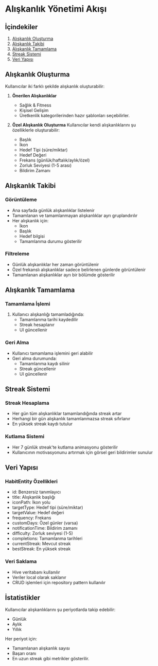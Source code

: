 # Alışkanlık Yönetimi Akışı

## İçindekiler
1. [Alışkanlık Oluşturma](#alışkanlık-oluşturma)
2. [Alışkanlık Takibi](#alışkanlık-takibi)
3. [Alışkanlık Tamamlama](#alışkanlık-tamamlama)
4. [Streak Sistemi](#streak-sistemi)
5. [Veri Yapısı](#veri-yapısı)

## Alışkanlık Oluşturma

Kullanıcılar iki farklı şekilde alışkanlık oluşturabilir:

1. **Önerilen Alışkanlıklar**
   - Sağlık & Fitness
   - Kişisel Gelişim
   - Üretkenlik
   kategorilerinden hazır şablonları seçebilirler.

2. **Özel Alışkanlık Oluşturma**
   Kullanıcılar kendi alışkanlıklarını şu özelliklerle oluşturabilir:
   - Başlık
   - İkon
   - Hedef Tipi (süre/miktar)
   - Hedef Değeri
   - Frekans (günlük/haftalık/aylık/özel)
   - Zorluk Seviyesi (1-5 arası)
   - Bildirim Zamanı

## Alışkanlık Takibi

### Görüntüleme
- Ana sayfada günlük alışkanlıklar listelenir
- Tamamlanan ve tamamlanmayan alışkanlıklar ayrı gruplandırılır
- Her alışkanlık için:
  - İkon
  - Başlık
  - Hedef bilgisi
  - Tamamlanma durumu gösterilir

### Filtreleme
- Günlük alışkanlıklar her zaman görüntülenir
- Özel frekanslı alışkanlıklar sadece belirlenen günlerde görüntülenir
- Tamamlanan alışkanlıklar ayrı bir bölümde gösterilir

## Alışkanlık Tamamlama

### Tamamlama İşlemi
1. Kullanıcı alışkanlığı tamamladığında:
   - Tamamlanma tarihi kaydedilir
   - Streak hesaplanır
   - UI güncellenir

### Geri Alma
- Kullanıcı tamamlama işlemini geri alabilir
- Geri alma durumunda:
  - Tamamlanma kaydı silinir
  - Streak güncellenir
  - UI güncellenir

## Streak Sistemi

### Streak Hesaplama
- Her gün tüm alışkanlıklar tamamlandığında streak artar
- Herhangi bir gün alışkanlık tamamlanmazsa streak sıfırlanır
- En yüksek streak kaydı tutulur

### Kutlama Sistemi
- Her 7 günlük streak'te kutlama animasyonu gösterilir
- Kullanıcının motivasyonunu artırmak için görsel geri bildirimler sunulur

## Veri Yapısı

### HabitEntity Özellikleri
- id: Benzersiz tanımlayıcı
- title: Alışkanlık başlığı
- iconPath: İkon yolu
- targetType: Hedef tipi (süre/miktar)
- targetValue: Hedef değeri
- frequency: Frekans
- customDays: Özel günler (varsa)
- notificationTime: Bildirim zamanı
- difficulty: Zorluk seviyesi (1-5)
- completions: Tamamlanma tarihleri
- currentStreak: Mevcut streak
- bestStreak: En yüksek streak

### Veri Saklama
- Hive veritabanı kullanılır
- Veriler local olarak saklanır
- CRUD işlemleri için repository pattern kullanılır

## İstatistikler

Kullanıcılar alışkanlıklarını şu periyotlarda takip edebilir:
- Günlük
- Aylık
- Yıllık

Her periyot için:
- Tamamlanan alışkanlık sayısı
- Başarı oranı
- En uzun streak
gibi metrikler gösterilir. 